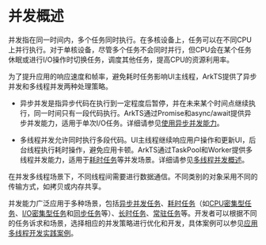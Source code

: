 # 并发概述
<!--Kit: ArkTS-->
<!--Subsystem: CommonLibrary-->
<!--Owner: @wang_zhaoyong-->
<!--SE: @weng-changcheng-->
<!--TSE: @kirl75; @zsw_zhushiwei-->

并发指在同一时间内，多个任务同时执行。在多核设备上，任务可以在不同CPU上并行执行。对于单核设备，尽管多个任务不会同时并行，但CPU会在某个任务休眠或进行I/O操作时切换任务，调度其他任务，提高CPU的资源利用率。

为了提升应用的响应速度和帧率，避免耗时任务影响UI主线程，ArkTS提供了异步并发和多线程并发两种处理策略。

- 异步并发是指异步代码在执行到一定程度后暂停，并在未来某个时间点继续执行，同一时间只有一段代码执行。ArkTS通过Promise和async/await提供异步并发能力，适用于单次I/O任务。详细请参见[使用异步并发能力](async-concurrency-overview.md)。

- 多线程并发允许同时执行多段代码。UI主线程继续响应用户操作和更新UI，后台线程执行耗时操作，避免应用卡顿。ArkTS通过TaskPool和Worker提供多线程并发能力，适用于[耗时任务](time-consuming-task-overview.md)等并发场景。详细请参见[多线程并发概述](multi-thread-concurrency-overview.md)。


在并发多线程场景下，不同线程间需要进行数据通信。不同类别的对象采用不同的传输方式，如拷贝或内存共享。

并发能力广泛应用于多种场景，包括[异步并发任务](async-concurrency-overview.md)、[耗时任务](time-consuming-task-overview.md)（如[CPU密集型任务](cpu-intensive-task-development.md)、[I/O密集型任务](io-intensive-task-development.md)和[同步任务](sync-task-development.md)等）、[长时任务](long-time-task-overview.md)、[常驻任务](resident-task-overview.md)等。开发者可以根据不同的任务诉求和场景，选择相应的并发策略进行优化和开发，具体案例可以参见[应用多线程开发实践案例](batch-database-operations-guide.md)。